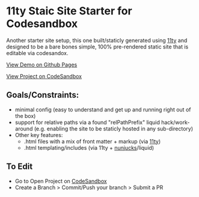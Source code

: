 # 11ty Staic Site Starter for Codesandbox
Another starter site setup, this one built/staticly generated using [11ty](https://www.11ty.dev/) and designed to be a bare bones simple, 100% pre-rendered static site that is editable via codesandox.

[View Demo on Github Pages](https://kccnma.github.io/11ty-starter-codesandbox/dist/)

[View Project on CodeSandbox](https://codesandbox.io/p/github/kccnma/11ty-starter-codesandbox/)


## Goals/Constraints:
* minimal config (easy to understand and get up and running right out of the box)
* support for relative paths via a found "relPathPrefix" liquid hack/work-around (e.g. enabling the site to be staticly hosted in any sub-directory)
* Other key features:
    * .html files with a mix of front matter + markup (via [11ty](https://www.11ty.dev/))
    * .html templating/includes (via 11ty + [nunjucks](https://mozilla.github.io/nunjucks/)/liquid)
    
## To Edit
- Go to Open Project on [CodeSandbox](https://codesandbox.io/p/github/kccnma/11ty-starter-codesandbox/)
- Create a Branch > Commit/Push your branch > Submit a PR

